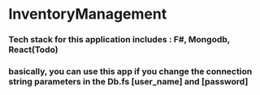 # InventoryManagement
### Tech stack for this application includes : F#, Mongodb, React(Todo)
### basically, you can use this app if you change the connection string parameters in the Db.fs [user_name] and [password]
